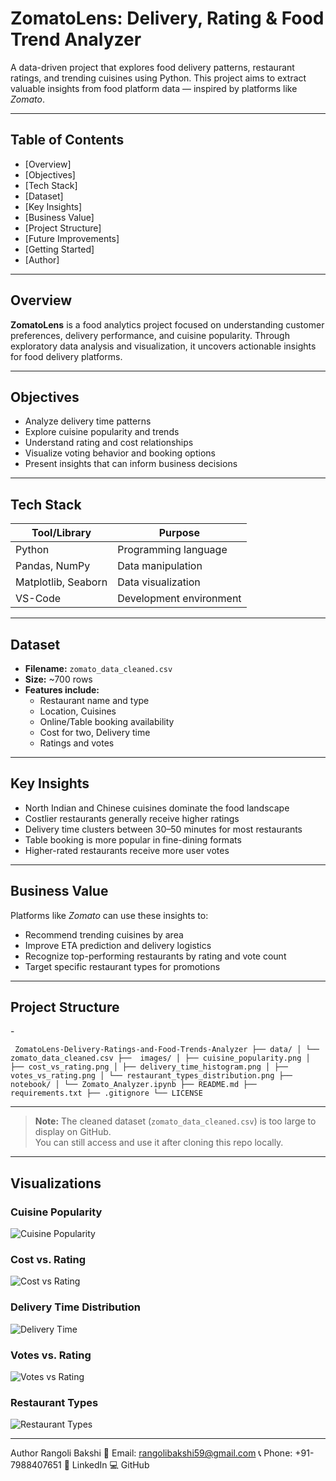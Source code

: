 #  ZomatoLens: Delivery, Rating & Food Trend Analyzer

A data-driven project that explores food delivery patterns, restaurant ratings, and trending cuisines using Python. This project aims to extract valuable insights from food platform data — inspired by platforms like *Zomato*.

---

##  Table of Contents

- [Overview]
- [Objectives]
- [Tech Stack]
- [Dataset]
- [Key Insights]
- [Business Value]
- [Project Structure]
- [Future Improvements]
- [Getting Started]
- [Author]

---

##  Overview

**ZomatoLens** is a food analytics project focused on understanding customer preferences, delivery performance, and cuisine popularity. Through exploratory data analysis and visualization, it uncovers actionable insights for food delivery platforms.

---

##  Objectives

- Analyze delivery time patterns  
- Explore cuisine popularity and trends  
- Understand rating and cost relationships  
- Visualize voting behavior and booking options  
- Present insights that can inform business decisions  

---

##  Tech Stack

| Tool/Library        | Purpose                 |
|---------------------|-------------------------|
| Python              | Programming language    |
| Pandas, NumPy       | Data manipulation       |
| Matplotlib, Seaborn | Data visualization      |
| VS-Code             | Development environment |

---

##  Dataset

- **Filename:** `zomato_data_cleaned.csv`  
- **Size:** ~700 rows  
- **Features include:**  
  - Restaurant name and type  
  - Location, Cuisines  
  - Online/Table booking availability  
  - Cost for two, Delivery time  
  - Ratings and votes

---

##  Key Insights

- North Indian and Chinese cuisines dominate the food landscape  
- Costlier restaurants generally receive higher ratings  
- Delivery time clusters between 30–50 minutes for most restaurants  
- Table booking is more popular in fine-dining formats  
- Higher-rated restaurants receive more user votes

---

##  Business Value

Platforms like *Zomato* can use these insights to:

- Recommend trending cuisines by area  
- Improve ETA prediction and delivery logistics  
- Recognize top-performing restaurants by rating and vote count  
- Target specific restaurant types for promotions  

---


## Project Structure


 -<pre> ```  ZomatoLens-Delivery-Ratings-and-Food-Trends-Analyzer ├── data/ │ └── zomato_data_cleaned.csv ├──  images/ │ ├── cuisine_popularity.png │ ├── cost_vs_rating.png │ ├── delivery_time_histogram.png │ ├── votes_vs_rating.png
 │ └── restaurant_types_distribution.png ├──  notebook/ │ └── Zomato_Analyzer.ipynb ├── README.md ├── requirements.txt ├── .gitignore └── LICENSE ``` </pre>


 ---
 >  **Note:** The cleaned dataset (`zomato_data_cleaned.csv`) is too large to display on GitHub.  
> You can still access and use it after cloning this repo locally.

---
##  Visualizations

###  Cuisine Popularity
![Cuisine Popularity](plot1_cuisine_popularity.png)

###  Cost vs. Rating
![Cost vs Rating](plot2_cost_vs_rating.png)

###  Delivery Time Distribution
![Delivery Time](plot3_delivery_time_hist.png)

###  Votes vs. Rating
![Votes vs Rating](plot4_votes_vs_rating.png)

###  Restaurant Types
![Restaurant Types](plot5_restaurant_types.png)


---
 Author
Rangoli Bakshi
📧 Email: rangolibakshi59@gmail.com
📞 Phone: +91-7988407651
🔗 LinkedIn
💻 GitHub




